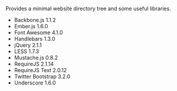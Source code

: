 

Provides a minimal website directory tree and some useful libraries.

* Backbone.js 1.1.2
* Ember.js 1.6.0
* Font Awesome 4.1.0
* Handlebars 1.3.0
* jQuery 2.1.1
* LESS 1.7.3
* Mustache.js 0.8.2
* RequireJS 2.1.14
* RequireJS Text 2.0.12
* Twitter Bootstrap 3.2.0
* Underscore 1.6.0


